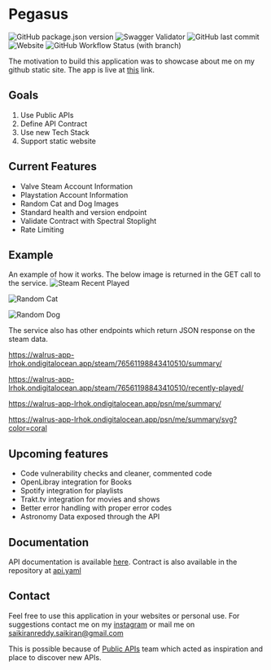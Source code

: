 # Pegasus

 ![GitHub package.json version](https://img.shields.io/github/package-json/v/KiranReddy0808/Pegasus) ![Swagger Validator](https://img.shields.io/swagger/valid/3.0?specUrl=https%3A%2F%2Fraw.githubusercontent.com%2FKiranReddy0808%2FPegasus%2Fmain%2Fsource%2Fapi%2Fapi.yaml) ![GitHub last commit](https://img.shields.io/github/last-commit/KiranReddy0808/Pegasus) ![Website](https://img.shields.io/website?down_color=red&down_message=offline&up_color=blue&up_message=online&url=https%3A%2F%2Fwalrus-app-lrhok.ondigitalocean.app%2Fapi-docs%2F)
 ![GitHub Workflow Status (with branch)](https://img.shields.io/github/actions/workflow/status/KiranReddy0808/Pegasus/main.yml?branch=main&label=API%20Spec)

The motivation to build this application was to showcase about me on my github static site. The app is live at [this](https://walrus-app-lrhok.ondigitalocean.app/) link.

## Goals

1. Use Public APIs
2. Define API Contract
3. Use new Tech Stack
4. Support static website

## Current Features

* Valve Steam Account Information
* Playstation Account Information
* Random Cat and Dog Images
* Standard health and version endpoint
* Validate Contract with Spectral Stoplight
* Rate Limiting

## Example

An example of how it works. The below image is returned in the GET call to the service.
![Steam Recent Played](https://walrus-app-lrhok.ondigitalocean.app/steam/76561198843410510/summary/svg?color=coral)

![Random Cat](https://walrus-app-lrhok.ondigitalocean.app/catto)


![Random Dog](https://walrus-app-lrhok.ondigitalocean.app/doggo)

The service also has other endpoints which return JSON response on the steam data.

https://walrus-app-lrhok.ondigitalocean.app/steam/76561198843410510/summary/

https://walrus-app-lrhok.ondigitalocean.app/steam/76561198843410510/recently-played/

https://walrus-app-lrhok.ondigitalocean.app/psn/me/summary/

https://walrus-app-lrhok.ondigitalocean.app/psn/me/summary/svg?color=coral


## Upcoming features


* Code vulnerability checks and cleaner, commented code
* OpenLibray integration for Books
* Spotify integration for playlists
* Trakt.tv integration for movies and shows
* Better error handling with proper error codes
* Astronomy Data exposed through the API

## Documentation

API documentation is available [here](https://walrus-app-lrhok.ondigitalocean.app/api-docs). Contract is also available in the repository at [api.yaml](source/api/api.yaml)

## Contact

Feel free to use this application in your websites or personal use. For suggestions contact me on my [instagram](https://www.instagram.com/pskiranreddy/)
or mail me on [saikiranreddy.saikiran@gmail.com](mailto:saikiranreddy.saikiran@gmail.com)

This is possible because of [Public APIs](https://github.com/public-apis/public-apis) team which acted as inspiration and place to discover new APIs.
